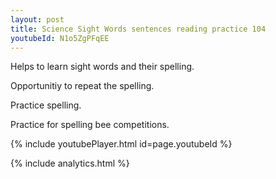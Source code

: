 ```yaml
---
layout: post
title: Science Sight Words sentences reading practice 104
youtubeId: N1o5ZgPFqEE
---
```

 
 
Helps to learn sight words and their spelling.

Opportunitiy to repeat the spelling. 

Practice spelling. 
 
Practice for spelling bee competitions. 
 
{% include youtubePlayer.html id=page.youtubeId %}
 
 
{% include analytics.html %}
